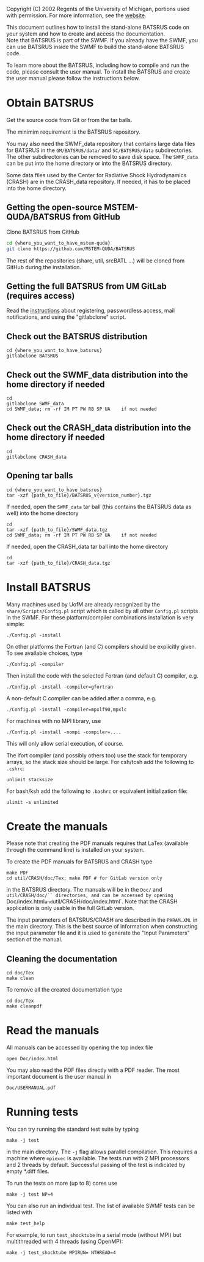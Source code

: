 Copyright (C) 2002 Regents of the University of Michigan,
portions used with permission.
For more information, see the [website](http://csem.engin.umich.edu/tools/swmf).

This document outlines how to install the stand-alone BATSRUS code
on your system and how to create and access the documentation.  
Note that BATSRUS is part of the SWMF. If you already have the SWMF,
you can use BATSRUS inside the SWMF to build the stand-alone BATSRUS code.

To learn more about the BATSRUS, including how to compile and run the code, 
please consult the user manual.  To install the BATSRUS and create the 
user manual please follow the instructions below. 


# Obtain BATSRUS

Get the source code from Git or from the tar balls.

The minimim requirement is the BATSRUS repository. 

You may also need the SWMF_data repository that contains large data files
for BATSRUS in the `GM/BATSRUS/data/` and `SC/BATSRUS/data` subdirectories.
The other subdirectories can be removed to save disk space.
The `SWMF_data` can be put into the home directory or into the BATSRUS directory.

Some data files used by the Center for Radiative Shock Hydrodynamics (CRASH)
are in the CRASH_data repository.
If needed, it has to be placed into the home directory.

Getting the open-source MSTEM-QUDA/BATSRUS from GitHub
----------------------------------------------------------------

Clone BATSRUS from GitHub

```bash
cd {where_you_want_to_have_mstem-quda}
git clone https://github.com/MSTEM-QUDA/BATSRUS
```

The rest of the repositories (share, util, srcBATL ...)
will be cloned from GitHub during the installation.

Getting the full BATSRUS from UM GitLab (requires access)
---------------------------------------------------------------
Read the
[instructions](http://herot.engin.umich.edu/~gtoth/SWMF/doc/GitLab_instructions.pdf)
about registering, passwordless access, mail notifications,
and using the "gitlabclone" script.

## Check out the BATSRUS distribution
```
cd {where_you_want_to_have_batsrus}
gitlabclone BATSRUS
```

## Check out the SWMF_data distribution into the home directory if needed
```
cd
gitlabclone SWMF_data
cd SWMF_data; rm -rf IM PT PW RB SP UA    if not needed
```

## Check out the CRASH_data distribution into the home directory if needed
```
cd
gitlabclone CRASH_data
```

## Opening tar balls
```
cd {where_you_want_to_have_batsrus}
tar -xzf {path_to_file}/BATSRUS_v{version_number}.tgz
```

If needed, open the `SWMF_data` tar ball (this contains the BATSRUS data as well)
into the home directory
```
cd
tar -xzf {path_to_file}/SWMF_data.tgz
cd SWMF_data; rm -rf IM PT PW RB SP UA    if not needed
```

If needed, open the CRASH_data tar ball into the home directory
```
cd
tar -xzf {path_to_file}/CRASH_data.tgz
```

# Install BATSRUS

Many machines used by UofM are already recognized by the 
`share/Scripts/Config.pl` script which is called by all other 
`Config.pl` scripts in the SWMF.
For these platform/compiler combinations installation is very simple:
```
./Config.pl -install
```
On other platforms the Fortran (and C) compilers should be explicitly given. 
To see available choices, type 
```
./Config.pl -compiler
```
Then install the code with the selected Fortran (and default C) compiler, e.g.
```
./Config.pl -install -compiler=gfortran
```
A non-default C compiler can be added after a comma, e.g.
```
./Config.pl -install -compiler=mpxlf90,mpxlc
```
For machines with no MPI library, use
```
./Config.pl -install -nompi -compiler=....
```
This will only allow serial execution, of course.

The ifort compiler (and possibly others too) use the stack for temporary arrays,
so the stack size should be large. For csh/tcsh add the following to `.cshrc`:
```
unlimit stacksize
```
For bash/ksh add the following to `.bashrc` or equivalent initialization file:
```
ulimit -s unlimited
```

# Create the manuals

Please note that creating the PDF manuals requires that LaTex
(available through the command line) is installed on your system.

To create the PDF manuals for BATSRUS and CRASH type
```
make PDF
cd util/CRASH/doc/Tex; make PDF # for GitLab version only
```
in the BATSRUS directory. The manuals will be in the `Doc/` and
`util/CRASH/doc/`` directories, and can be accessed by opening
`Doc/index.html` and `util/CRASH/doc/index.html`. Note that
the CRASH application is only usable in the full GitLab version.

The input parameters of BATSRUS/CRASH are described in the `PARAM.XML`
in the main directory. This is the best source of information when
constructing the input parameter file and it is used to generate the
"Input Parameters" section of the manual.

## Cleaning the documentation
```
cd doc/Tex
make clean
```
To remove all the created documentation type
```
cd doc/Tex
make cleanpdf
```

# Read the manuals

All manuals can be accessed by opening the top index file 
```
open Doc/index.html
```
You may also read the PDF files directly with a PDF reader. 
The most important document is the user manual in
```
Doc/USERMANUAL.pdf
```

# Running tests

You can try running the standard test suite by typing
```
make -j test
```
in the main directory. The `-j` flag allows parallel compilation.
This requires a machine where `mpiexec` is available.
The tests run with 2 MPI processors and 2 threads by default. 
Successful passing of the test is indicated by empty *.diff files.

To run the tests on more (up to 8) cores use
```
make -j test NP=4
```
You can also run an individual test. The list of available SWMF tests
can be listed with
```
make test_help
```
For example, to run `test_shocktube` in a serial mode (without MPI)
but multithreaded with 4 threads (using OpenMP):
```
make -j test_shocktube MPIRUN= NTHREAD=4
```
